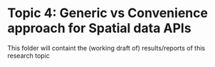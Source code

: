 # Topic 4: Generic vs Convenience approach for Spatial data APIs
This folder will containt the (working draft of) results/reports of this research topic
